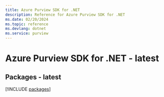 ```yaml
---
title: Azure Purview SDK for .NET
description: Reference for Azure Purview SDK for .NET
ms.date: 02/20/2024
ms.topic: reference
ms.devlang: dotnet
ms.service: purview
---
```

# Azure Purview SDK for .NET - latest
## Packages - latest
[!INCLUDE [packages](purview-index.md)]